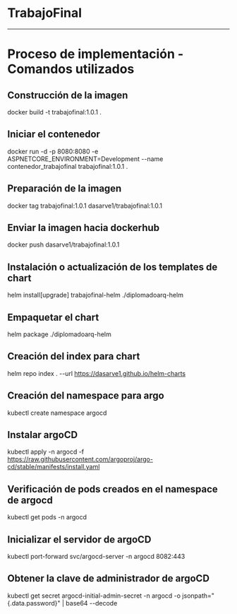 # TrabajoFinal
-------------------------------------

# Proceso de implementación - Comandos utilizados

## Construcción de la imagen
docker build -t trabajofinal:1.0.1 .

## Iniciar el contenedor
docker run -d -p 8080:8080 -e ASPNETCORE_ENVIRONMENT=Development --name contenedor_trabajofinal trabajofinal:1.0.1 .

## Preparación de la imagen
docker tag trabajofinal:1.0.1 dasarve1/trabajofinal:1.0.1

## Enviar la imagen hacia dockerhub
docker push dasarve1/trabajofinal:1.0.1

## Instalación o actualización de los templates de chart
helm install[upgrade] trabajofinal-helm ./diplomadoarq-helm

## Empaquetar el chart
helm package ./diplomadoarq-helm

## Creación del index para chart
helm repo index . --url https://dasarve1.github.io/helm-charts

## Creación del namespace para argo
kubectl create namespace argocd

## Instalar argoCD
kubectl apply -n argocd -f https://raw.githubusercontent.com/argoproj/argo-cd/stable/manifests/install.yaml

## Verificación de pods creados en el namespace de argocd
kubectl get pods -n argocd

## Inicializar el servidor de argoCD
kubectl port-forward svc/argocd-server -n argocd 8082:443

## Obtener la clave de administrador de argoCD
kubectl get secret argocd-initial-admin-secret -n argocd -o jsonpath="{.data.password}" | base64 --decode